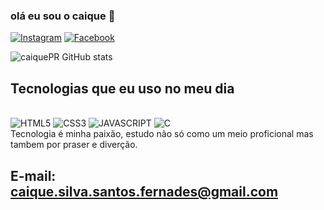 ### olá eu sou o caique 👋

[![Instagram](https://img.shields.io/badge/Instagram-E4405F?style=for-the-badge&logo=instagram&logoColor=white)](http://instagram.com/@kaka-caique)
[![Facebook](https://img.shields.io/badge/Facebook-1877F2?style=for-the-badge&logo=facebook&logoColor=white)](http://facebook.com/caiquefernandes )<br>


![caiquePR GitHub stats](https://github-readme-stats.vercel.app/api?username=caiquePR&show_icons=true&theme=radical)
## Tecnologias que eu uso no meu dia 

<div style="display: inline-block"><br>
<img  aling="center"alt="HTML5"src="https://img.shields.io/badge/HTML5-E34F26?style=for-the-badge&logo=html5&logoColor=white">
<img style="center" alt="CSS3" src="https://img.shields.io/badge/CSS3-1572B6?style=for-the-badge&logo=css3&logoColor=white">
<img style="center" alt="JAVASCRIPT" src="https://img.shields.io/badge/JavaScript-323330?style=for-the-badge&logo=javascript&logoColor=F7DF1E">
<img style="center" alt="C" src="https://img.shields.io/badge/C-00599C?style=for-the-badge&logo=c&logoColor=white">
</div><br>
Tecnologia é minha paixão, estudo não só como um meio proficional mas tambem por praser e diverção.<br>

## E-mail:  caique.silva.santos.fernades@gmail.com
